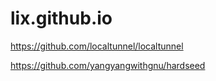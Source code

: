 # lix.github.io
https://github.com/localtunnel/localtunnel

https://github.com/yangyangwithgnu/hardseed
